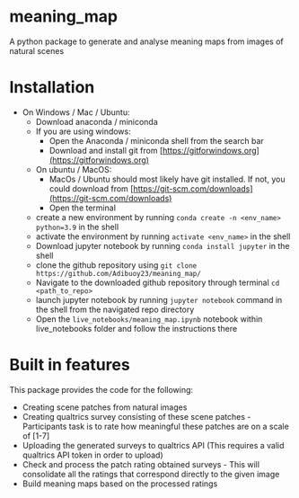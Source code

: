 # meaning_map
 A python package to generate and analyse meaning maps from images of natural scenes
 
# Installation
* On Windows / Mac / Ubuntu:
  - Download anaconda / miniconda
  - If you are using windows:
    * Open the Anaconda / miniconda shell from the search bar
    * Download and install git from [https://gitforwindows.org](https://gitforwindows.org)
  - On ubuntu / MacOS:
    * MacOs / Ubuntu should most likely have git installed. If not, you could download from [https://git-scm.com/downloads](https://git-scm.com/downloads)
    * Open the terminal
  - create a new environment by running `conda create -n <env_name> python=3.9` in the shell
  - activate the environment by running `activate <env_name>` in the shell
  - Download jupyter notebook by running `conda install jupyter` in the shell
  - clone the github repository using `git clone https://github.com/Adibuoy23/meaning_map/`
  - Navigate to the downloaded github repository through terminal `cd <path_to_repo>`
  - launch jupyter notebook by running `jupyter notebook` command in the shell from the navigated repo directory
  - Open the `live_notebooks/meaning_map.ipynb` notebook within live_notebooks folder and follow the instructions there

# Built in features
This package provides the code for the following:
* Creating scene patches from natural images
* Creating qualtrics survey consisting of these scene patches - Participants task is to rate how meaningful these patches are on a scale of [1-7]
* Uploading the generated surveys to qualtrics API (This requires a valid qualtrics API token in order to upload)
* Check and process the patch rating obtained surveys - This will consolidate all the ratings that correspond directly to the given image
* Build meaning maps based on the processed ratings
